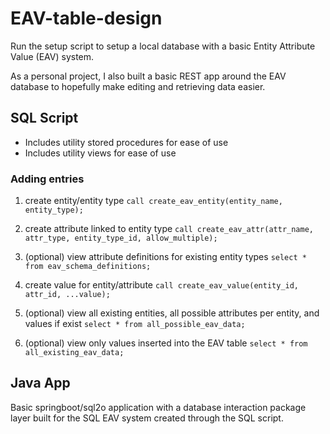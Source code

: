# EAV-table-design

Run the setup script to setup a local database with a basic Entity Attribute Value (EAV) system.

As a personal project, I also built a basic REST app around the EAV database to hopefully make 
editing and retrieving data easier.

## SQL Script

- Includes utility stored procedures for ease of use
- Includes utility views for ease of use

### Adding entries
1. create entity/entity type
`call create_eav_entity(entity_name, entity_type);`

2. create attribute linked to entity type
`call create_eav_attr(attr_name, attr_type, entity_type_id, allow_multiple);`

3. (optional) view attribute definitions for existing entity types
`select * from eav_schema_definitions;`

4. create value for entity/attribute
`call create_eav_value(entity_id, attr_id, ...value);`

5. (optional) view all existing entities, all possible attributes per entity, and values if exist
`select * from all_possible_eav_data;`

6. (optional) view only values inserted into the EAV table
`select * from all_existing_eav_data;`

## Java App

Basic springboot/sql2o application with a database interaction package layer 
built for the SQL EAV system created through the SQL script.
